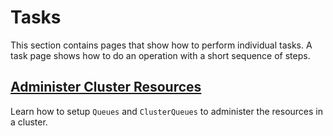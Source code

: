 # Tasks

This section contains pages that show how to perform individual tasks.
A task page shows how to do an operation with a short sequence of steps.

## [Administer Cluster Resources](administer_cluster_resources.md)

Learn how to setup `Queues` and `ClusterQueues` to administer the resources
in a cluster.